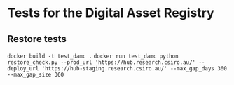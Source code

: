 # Tests for the Digital Asset Registry

## Restore tests

`docker build -t test_damc .`
`docker run test_damc python restore_check.py --prod_url 'https://hub.research.csiro.au/' --deploy_url 'https://hub-staging.research.csiro.au/' --max_gap_days 360 --max_gap_size 360`
